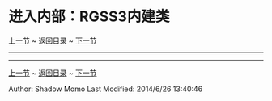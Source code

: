 # 进入内部：RGSS3内建类 #
[上一节](https://shadowmomo.github.io/rgss3-guide/p/eighth.html) ~ [返回目录](https://shadowmomo.github.io/rgss3-guide/) ~ [下一节](https://shadowmomo.github.io/rgss3-guide/p/tenth.html)

---


---
[上一节](https://shadowmomo.github.io/rgss3-guide/p/eighth.html) ~ [返回目录](https://shadowmomo.github.io/rgss3-guide/) ~ [下一节](https://shadowmomo.github.io/rgss3-guide/p/tenth.html)

Author: Shadow Momo
Last Modified: 2014/6/26 13:40:46 
